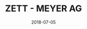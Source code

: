 ---
title:          "ZETT - MEYER AG"
date:           "2018-07-05"
draft:          false
robotsExclude:  true
---